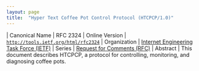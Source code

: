 ```yaml
---
layout: page
title:  "Hyper Text Coffee Pot Control Protocol (HTCPCP/1.0)"
---
```


| Canonical Name | RFC 2324
| Online Version | [`http://tools.ietf.org/html/rfc2324`](http://tools.ietf.org/html/rfc2324)
| Organization | [Internet Engineering Task Force (IETF)](..)
| Series | [Request for Comments (RFC)](..)
| Abstract | This document describes HTCPCP, a protocol for controlling, monitoring, and diagnosing coffee pots.